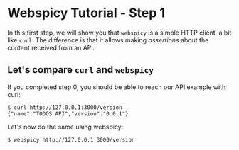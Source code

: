 # Webspicy Tutorial - Step 1

In this first step, we will show you that `webspicy` is a simple HTTP client, a bit like `curl`. The difference is that it allows making *assertions* about the content received from an API.

## Let's compare `curl` and `webspicy`

If you completed step 0, you should be able to reach our API example with curl:

```
$ curl http://127.0.0.1:3000/version
{"name":"TODOS API","version":"0.0.1"}
```

Let's now do the same using webspicy:

```
$ webspicy http://127.0.0.1:3000/version
```
